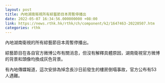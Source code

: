 ```yaml
---
layout: post
title: 內地湖南衛視所有綜藝節目本周暫停播出
date: 2022-05-07 16:34:56.000000000 +08:00
link: https://news.rthk.hk/rthk/ch/component/k2/1647463-20220507.htm
categories: rthk
---
```


內地湖南衛視的所有綜藝節目本周暫停播出。

綜藝節目在各自官方微博公布有關消息，但沒有解釋具體原因，湖南衛視官方微博的背景和頭像均換成灰色背景。

有內地傳媒報道，這次安排為悼念長沙日前發生的樓房倒塌事故，官方公布有53人遇難。
